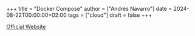 +++
title = "Docker Compose"
author = ["Andrés Navarro"]
date = 2024-08-22T00:00:00+02:00
tags = ["cloud"]
draft = false
+++

[Official Website](https://docs.docker.com/compose/)
